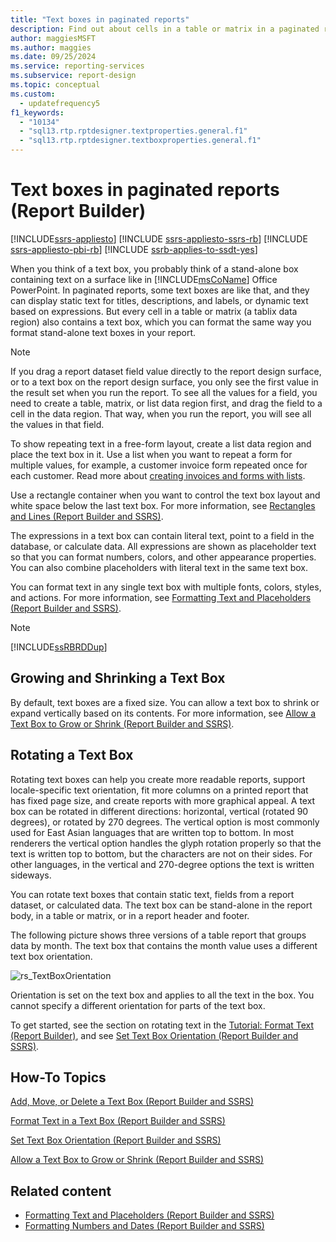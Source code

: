 ```yaml
---
title: "Text boxes in paginated reports"
description: Find out about cells in a table or matrix in a paginated report that also contain a text box, which you can format the same way as stand-alone text boxes in Report Builder.
author: maggiesMSFT
ms.author: maggies
ms.date: 09/25/2024
ms.service: reporting-services
ms.subservice: report-design
ms.topic: conceptual
ms.custom:
  - updatefrequency5
f1_keywords:
  - "10134"
  - "sql13.rtp.rptdesigner.textproperties.general.f1"
  - "sql13.rtp.rptdesigner.textboxproperties.general.f1"
---
```

# Text boxes in paginated reports (Report Builder)

[!INCLUDE[ssrs-appliesto](../../includes/ssrs-appliesto.md)] [!INCLUDE [ssrs-appliesto-ssrs-rb](../../includes/ssrs-appliesto-ssrs-rb.md)] [!INCLUDE [ssrs-appliesto-pbi-rb](../../includes/ssrs-appliesto-pbi-rb.md)] [!INCLUDE [ssrb-applies-to-ssdt-yes](../../includes/ssrb-applies-to-ssdt-yes.md)]

  When you think of a text box, you probably think of a stand-alone box containing text on a surface like in [!INCLUDE[msCoName](../../includes/msconame-md.md)] Office PowerPoint. In paginated reports, some text boxes are like that, and they can display static text for titles, descriptions, and labels, or dynamic text based on expressions. But every cell in a table or matrix (a tablix data region) also contains a text box, which you can format the same way you format stand-alone text boxes in your report.  
  
> [!NOTE]  
>  If you drag a report dataset field value directly to the report design surface, or to a text box on the report design surface, you only see the first value in the result set when you run the report. To see all the values for a field, you need to create a table, matrix, or list data region first, and drag the field to a cell in the data region. That way, when you run the report, you will see all the values in that field.  
  
 To show repeating text in a free-form layout, create a list data region and place the text box in it. Use a list when you want to repeat a form for multiple values, for example, a customer invoice form repeated once for each customer. Read more about [creating invoices and forms with lists](../../reporting-services/report-design/create-invoices-and-forms-with-lists-report-builder-and-ssrs.md).  
  
 Use a rectangle container when you want to control the text box layout and white space below the last text box. For more information, see [Rectangles and Lines &#40;Report Builder and SSRS&#41;](../../reporting-services/report-design/rectangles-and-lines-report-builder-and-ssrs.md).  
  
 The expressions in a text box can contain literal text, point to a field in the database, or calculate data. All expressions are shown as placeholder text so that you can format numbers, colors, and other appearance properties. You can also combine placeholders with literal text in the same text box.  
  
 You can format text in any single text box with multiple fonts, colors, styles, and actions. For more information, see [Formatting Text and Placeholders &#40;Report Builder and SSRS&#41;](../../reporting-services/report-design/formatting-text-and-placeholders-report-builder-and-ssrs.md).  
  
> [!NOTE]  
>  [!INCLUDE[ssRBRDDup](../../includes/ssrbrddup-md.md)]  
  
##  <a name="GrowShrinkTextBox"></a> Growing and Shrinking a Text Box  
 By default, text boxes are a fixed size. You can allow a text box to shrink or expand vertically based on its contents. For more information, see [Allow a Text Box to Grow or Shrink &#40;Report Builder and SSRS&#41;](../../reporting-services/report-design/allow-a-text-box-to-grow-or-shrink-report-builder-and-ssrs.md).  
  
## Rotating a Text Box  
 Rotating text boxes can help you create more readable reports, support locale-specific text orientation, fit more columns on a printed report that has fixed page size, and create reports with more graphical appeal. A text box can be rotated in different directions: horizontal, vertical (rotated 90 degrees), or rotated by 270 degrees. The vertical option is most commonly used for East Asian languages that are written top to bottom. In most renderers the vertical option handles the glyph rotation properly so that the text is written top to bottom, but the characters are not on their sides. For other languages, in the vertical and 270-degree options the text is written sideways.  
  
 You can rotate text boxes that contain static text, fields from a report dataset, or calculated data. The text box can be stand-alone in the report body, in a table or matrix, or in a report header and footer.  
  
 The following picture shows three versions of a table report that groups data by month. The text box that contains the month value uses a different text box orientation.  
  
 ![rs_TextBoxOrientation](../../reporting-services/report-design/media/rs-textboxorientation.gif "rs_TextBoxOrientation")  
  
 Orientation is set on the text box and applies to all the text in the box. You cannot specify a different orientation for parts of the text box.  
  
 To get started, see the section on rotating text in the [Tutorial: Format Text &#40;Report Builder&#41;](../../reporting-services/tutorial-format-text-report-builder.md), and see [Set Text Box Orientation &#40;Report Builder and SSRS&#41;](../../reporting-services/report-design/set-text-box-orientation-report-builder-and-ssrs.md).  
  
##  <a name="HowTo"></a> How-To Topics  
 [Add, Move, or Delete a Text Box &#40;Report Builder and SSRS&#41;](../../reporting-services/report-design/add-move-or-delete-a-text-box-report-builder-and-ssrs.md)  
  
 [Format Text in a Text Box &#40;Report Builder and SSRS&#41;](../../reporting-services/report-design/format-text-in-a-text-box-report-builder-and-ssrs.md)  
  
 [Set Text Box Orientation &#40;Report Builder and SSRS&#41;](../../reporting-services/report-design/set-text-box-orientation-report-builder-and-ssrs.md)  
  
 [Allow a Text Box to Grow or Shrink &#40;Report Builder and SSRS&#41;](../../reporting-services/report-design/allow-a-text-box-to-grow-or-shrink-report-builder-and-ssrs.md)  
  
## Related content

- [Formatting Text and Placeholders &#40;Report Builder and SSRS&#41;](../../reporting-services/report-design/formatting-text-and-placeholders-report-builder-and-ssrs.md)
- [Formatting Numbers and Dates &#40;Report Builder and SSRS&#41;](../../reporting-services/report-design/formatting-numbers-and-dates-report-builder-and-ssrs.md)
